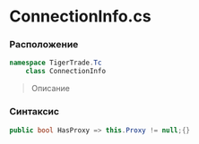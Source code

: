 
# ConnectionInfo.cs
### Расположение
```csharp
namespace TigerTrade.Tc  
    class ConnectionInfo
```

> Описание

### Синтаксис
```csharp
public bool HasProxy => this.Proxy != null;{}
```
